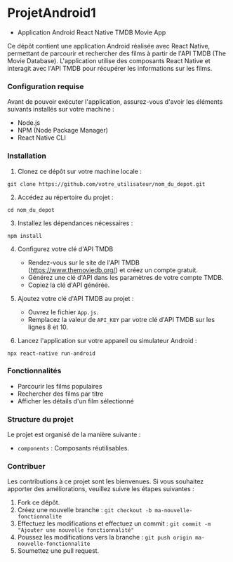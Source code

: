 # ProjetAndroid1

- Application Android React Native TMDB Movie App

Ce dépôt contient une application Android réalisée avec React Native, 
permettant de parcourir et rechercher des films à partir de l'API TMDB (The Movie Database). 
L'application utilise des composants React Native et interagit avec l'API TMDB pour récupérer les informations sur les films.

### Configuration requise

Avant de pouvoir exécuter l'application, assurez-vous d'avoir les éléments suivants installés sur votre machine :

- Node.js
- NPM (Node Package Manager)
- React Native CLI

### Installation

1. Clonez ce dépôt sur votre machine locale :

```
git clone https://github.com/votre_utilisateur/nom_du_depot.git
```

2. Accédez au répertoire du projet :

```
cd nom_du_depot
```

3. Installez les dépendances nécessaires :

```
npm install
```

4. Configurez votre clé d'API TMDB

   - Rendez-vous sur le site de l'API TMDB (https://www.themoviedb.org/) et créez un compte gratuit.
   - Générez une clé d'API dans les paramètres de votre compte TMDB.
   - Copiez la clé d'API générée.

5. Ajoutez votre clé d'API TMDB au projet :

   - Ouvrez le fichier `App.js`.
   - Remplacez la valeur de `API_KEY` par votre clé d'API TMDB sur les lignes 8 et 10.

6. Lancez l'application sur votre appareil ou simulateur Android :

```
npx react-native run-android
```

### Fonctionnalités

- Parcourir les films populaires
- Rechercher des films par titre
- Afficher les détails d'un film sélectionné

### Structure du projet

Le projet est organisé de la manière suivante :

  - `components` : Composants réutilisables.

### Contribuer

Les contributions à ce projet sont les bienvenues. Si vous souhaitez apporter des améliorations, veuillez suivre les étapes suivantes :

1. Fork ce dépôt.
2. Créez une nouvelle branche : `git checkout -b ma-nouvelle-fonctionnalite`
3. Effectuez les modifications et effectuez un commit : `git commit -m "Ajouter une nouvelle fonctionnalité"`
4. Poussez les modifications vers la branche : `git push origin ma-nouvelle-fonctionnalite`
5. Soumettez une pull request.
